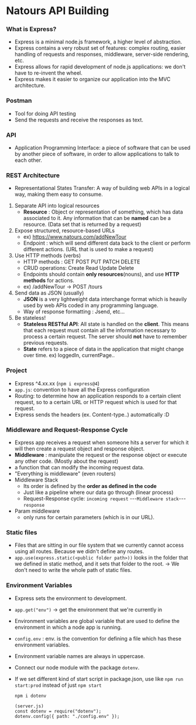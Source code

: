 # Natours API Building

### What is Express?

- Express is a minimal node.js framework, a higher level of abstraction.
- Express contains a very robust set of features: complex routing, easier handling of requests and responses, middleware, server-side rendering, etc.
- Express allows for rapid development of node.js applications: we don't have to re-invent the wheel.
- Express makes it easier to organize our application into the MVC architecture.

### Postman

- Tool for doing API testing
- Send the requests and receive the responses as text.

### API

- Application Programming Interface: a piece of software that can be used by another piece of software, in order to allow applications to talk to each other.

### REST Architecture

- Representational States Transfer: A way of building web APIs in a logical way, making them easy to consume.

1. Separate API into logical resources
   - **Resource** : Object or representation of something, which has data associated to it. Any information that can be **named** can be a resource. (Data set that is returned by a request)
2. Expose structured, resource-based URLs
   - ex) https://www.natours.com/addNewTour
   * Endpoint : which will send different data back to the client or perform different actions. (URL that is used to make a request)
3. Use HTTP methods (verbs)
   - HTTP methods : GET POST PUT PATCH DELETE
   - CRUD operations: Create Read Update Delete
   - Endpoints should contain **only resources**(nouns), and use **HTTP methods** for actions.
   - ex) /addNewTour -> POST /tours
4. Send data as JSON (usually)
   - **JSON** is a very lightweight data interchange format which is heavily used by web APIs coded in any programming language.
   - Way of response formatting : Jsend, etc...
5. Be stateless!
   - **Stateless RESTful API**: All state is handled on the **client**. This means that each request must contain all the information necessary to process a certain request. The server should **not** have to remember previous requests.
   - **State** refers to a piece of data in the application that might change over time. ex) loggedIn, currentPage..

### Project

- Express ^4.xx.xx (`npm i express@4`)
- `app.js`: convention to have all the Express configuration
- Routing: to determine how an application responds to a certain client request, so to a certain URL or HTTP request which is used for that request.
- Express sends the headers (ex. Content-type..) automatically :D

### Middleware and Request-Response Cycle

- Express app receives a request when someone hits a server for which it will then create a request object and response object.
- **Middleware** : manipulate the request or the response object or execute any other code. (Mostly about the request)
- a function that can modify the incoming request data.
- "Everything is middleware" (even routers)
- Middleware Stack
  - Its order is defined by the **order as defined in the code**
  - Just like a pipeline where our data go through (linear process)
  - Request-Response cycle: `incoming request` ---`Middleware stack`---`response`
- Param middleware
  - only runs for certain parameters (which is in our URL).

### Static files

- Files that are sitting in our file system that we currently cannot access using all routes. Because we didn't define any routes.
- `app.use(express.static(<public folder path>))` looks in the folder that we defined in static method, and it sets that folder to the root. -> We don't need to write the whole path of static files.

### Environment Variables

- Express sets the environment to development.
- `app.get("env")` -> get the environment that we're currently in
- Environment variables are global variable that are used to define the environment in which a node app is running.
- `config.env` : env. is the convention for defining a file which has these environment variables.
- Environment variable names are always in uppercase.
- Connect our node module with the package `dotenv`.
- If we set different kind of start script in package.json, use like `npm run start:prod` instead of just `npm start`

  ```
  npm i dotenv

  (server.js)
  const dotenv = require("dotenv");
  dotenv.config({ path: "./config.env" });
  ```
